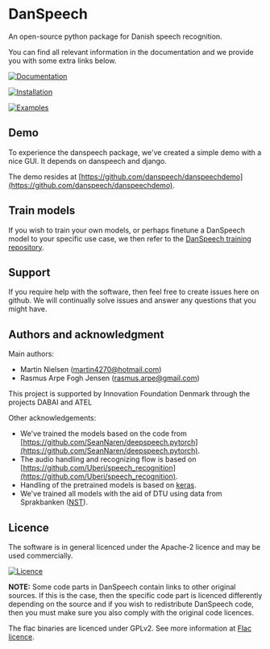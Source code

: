 # DanSpeech
An open-source python package for Danish speech recognition.

You can find all relevant information in the documentation and we provide you with some extra links below. 

[![Documentation](https://img.shields.io/badge/Documentation-blue.svg?style=for-the-badge)](https://danspeech.github.io/danspeech/)

[![Installation](https://img.shields.io/badge/Installation-blue.svg?style=for-the-badge)](https://danspeech.github.io/danspeech/html/installation.html)

[![Examples](https://img.shields.io/badge/Examples-blue.svg?style=for-the-badge)](https://danspeech.github.io/danspeech/html/auto_examples/index.html)

## Demo
To experience the danspeech package, we've created a simple demo with a nice GUI. It depends on danspeech 
and django.

The demo resides at [https://github.com/danspeech/danspeechdemo](https://github.com/danspeech/danspeechdemo).

## Train models
If you wish to train your own models, or perhaps finetune a DanSpeech model to your specific use case, we then 
refer to the [DanSpeech training repository](https://github.com/danspeech/danspeech_training). 

## Support
If you require help with the software, then feel free to create issues here on github. We will continually solve issues
and answer any questions that you might have. 

## Authors and acknowledgment
Main authors: 
* Martin Nielsen  ([martin4270@hotmail.com](martin4270@hotmail.com))
* Rasmus Arpe Fogh Jensen ([rasmus.arpe@gmail.com](rasmus.arpe@gmail.com))

This project is supported by Innovation Foundation Denmark through the projects DABAI and ATEL

Other acknowledgements:

* We've trained the models based on the code from [https://github.com/SeanNaren/deepspeech.pytorch](https://github.com/SeanNaren/deepspeech.pytorch).
* The audio handling and recognizing flow is based on [https://github.com/Uberi/speech_recognition](https://github.com/Uberi/speech_recognition).
* Handling of the pretrained models is based on [keras](https://github.com/keras-team/keras).
* We've trained all models with the aid of DTU using data from Sprakbanken ([NST](https://www.nb.no/sprakbanken/show?serial=oai%3Anb.no%3Asbr-19&lang=en)).

## Licence
The software is in general licenced under the Apache-2 licence and may be used commercially. 

[![Licence](https://img.shields.io/badge/license-Apache--2.0-blue)](https://github.com/danspeech/LICENCE.txt)

**NOTE:**
Some code parts in DanSpeech contain links to other original sources. If this is the case, then the specific code 
part is licenced differently depending on the source and if you wish to redistribute DanSpeech code, then you must
make sure you also comply with the original code licences.  

The flac binaries are licenced under GPLv2. See more information at [Flac licence](https://github.com/Uberi/speech_recognition/blob/master/LICENSE-FLAC.txt).
